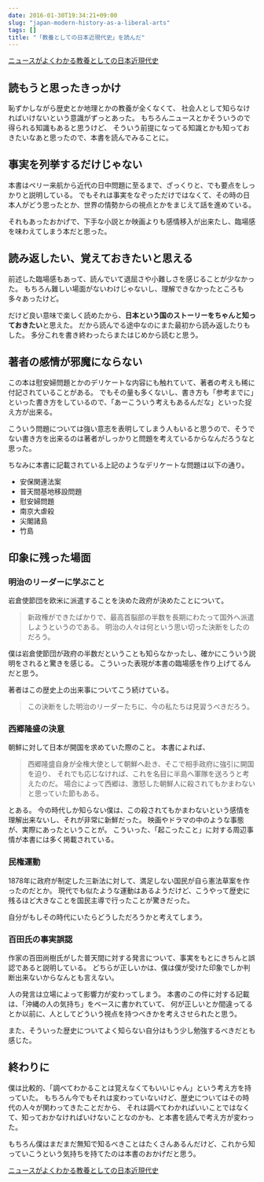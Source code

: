 ```yaml
---
date: 2016-01-30T19:34:21+09:00
slug: "japan-modern-history-as-a-liberal-arts"
tags: []
title: "「教養としての日本近現代史」を読んだ"
---
```


<a rel="nofollow" href="http://www.amazon.co.jp/gp/product/4396615485/ref=as_li_qf_sp_asin_tl?ie=UTF8&camp=247&creative=1211&creativeASIN=4396615485&linkCode=as2&tag=unresolved-22">ニュースがよくわかる教養としての日本近現代史</a><img src="http://ir-jp.amazon-adsystem.com/e/ir?t=unresolved-22&l=as2&o=9&a=4396615485" width="1" height="1" border="0" alt="" style="border:none !important; margin:0px !important;display: none;" />

## 読もうと思ったきっかけ

恥ずかしながら歴史とか地理とかの教養が全くなくて、
社会人として知らなければいけないという意識がずっとあった。
もちろんニュースとかそういうので得られる知識もあると思うけど、
そういう前提になってる知識とかも知っておきたいなあと思ったので、本書を読んでみることに。

## 事実を列挙するだけじゃない

本書はペリー来航から近代の日中問題に至るまで、ざっくりと、でも要点をしっかりと説明している。
でもそれは事実をなぞっただけではなくて、その時の日本人がどう思ったとか、世界の情勢からの視点とかをまじえて話を進めている。

それもあったおかげで、下手な小説とか映画よりも感情移入が出来たし、臨場感を味わえてしまう本だと思った。

## 読み返したい、覚えておきたいと思える

前述した臨場感もあって、読んでいて退屈さや小難しさを感じることが少なかった。
もちろん難しい場面がないわけじゃないし、理解できなかったところも多々あったけど。

だけど良い意味で楽しく読めたから、**日本という国のストーリーをちゃんと知っておきたい**と思えた。
だから読んでる途中なのにまた最初から読み返したりもした。
多分これを書き終わったらまたはじめから読むと思う。

## 著者の感情が邪魔にならない

この本は慰安婦問題とかのデリケートな内容にも触れていて、著者の考えも稀に付記されていることがある。
でもその量も多くないし、書き方も「参考までに」といった書き方をしているので、「あーこういう考えもあるんだな」といった捉え方が出来る。

こういう問題については強い意志を表明してしまう人もいると思うので、そうでない書き方を出来るのは著者がしっかりと問題を考えているからなんだろうなと思った。

ちなみに本書に記載されている上記のようなデリケートな問題は以下の通り。

* 安保関連法案
* 普天間基地移設問題
* 慰安婦問題
* 南京大虐殺
* 尖閣諸島
* 竹島

## 印象に残った場面

### 明治のリーダーに学ぶこと

岩倉使節団を欧米に派遣することを決めた政府が決めたことについて。

> 新政権ができたばかりで、最高首脳部の半数を長期にわたって国外へ派遣しようというのである。
> 明治の人々は何という思い切った決断をしたのだろう。

僕は岩倉使節団が政府の半数だということも知らなかったし、確かにこういう説明をされると驚きを感じる。
こういった表現が本書の臨場感を作り上げてるんだと思う。

著者はこの歴史上の出来事についてこう続けている。

> この決断をした明治のリーダーたちに、今の私たちは見習うべきだろう。

### 西郷隆盛の決意

朝鮮に対して日本が開国を求めていた際のこと。
本書によれば、

> 西郷隆盛自身が全権大使として朝鮮へ赴き、そこで相手政府に強引に開国を迫り、
> それでも応じなければ、これを名目に半島へ軍隊を送ろうと考えたのだ。
> 場合によって西郷は、激怒した朝鮮人に殺されてもかまわないと思っていた節もある。

とある。
今の時代しか知らない僕は、この殺されてもかまわないという感情を理解出来ないし、それが非常に新鮮だった。
映画やドラマの中のような事態が、実際にあったということが。
こういった、「起こったこと」に対する周辺事情が本書には多く掲載されている。

### 民権運動

1878年に政府が制定した三新法に対して、満足しない国民が自ら憲法草案を作ったのだとか。
現代でも似たような運動はあるようだけど、こうやって歴史に残るほど大きなことを国民主導で行ったことが驚きだった。

自分がもしその時代にいたらどうしただろうかと考えてしまう。

### 百田氏の事実誤認

作家の百田尚樹氏がした普天間に対する発言について、事実をもとにきちんと誤認であると説明している。
どちらが正しいかは、僕は僕が受けた印象でしか判断出来ないからなんとも言えない。

人の発言は立場によって影響力が変わってしまう。
本書のこの件に対する記載は、「沖縄の人の気持ち」をベースに書かれていて、
何が正しいとか間違ってるとか以前に、人としてどういう視点を持つべきかを考えさせられたと思う。

また、そういった歴史についてよく知らない自分はもう少し勉強するべきだとも感じた。

## 終わりに

僕は比較的、「調べてわかることは覚えなくてもいいじゃん」という考え方を持っていた。
もちろん今でもそれは変わっていないけど、歴史についてはその時代の人々が関わってきたことだから、
それは調べてわかればいいことではなくて、知っておかなければいけないことなのかも、と本書を読んで考え方が変わった。

もちろん僕はまだまだ無知で知るべきことはたくさんあるんだけど、これから知っていこうという気持ちを持てたのは本書のおかげだと思う。




<a rel="nofollow" href="http://www.amazon.co.jp/gp/product/4396615485/ref=as_li_qf_sp_asin_tl?ie=UTF8&camp=247&creative=1211&creativeASIN=4396615485&linkCode=as2&tag=unresolved-22">ニュースがよくわかる教養としての日本近現代史</a><img src="http://ir-jp.amazon-adsystem.com/e/ir?t=unresolved-22&l=as2&o=9&a=4396615485" width="1" height="1" border="0" alt="" style="border:none !important; margin:0px !important;display: none;" />

